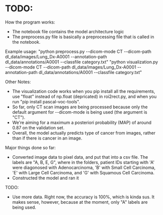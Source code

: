 # TODO:

How the program works:
- The notebook file contains the model architecture logic
- The preprocess.py file is basically a preprocessing file that is called in the notebook.

Example usage:
"python preprocess.py --dicom-mode CT --dicom-path dl_data/images/Lung_Dx-A0001 --annotation-path dl_data/annotations/A0001 --classfile category.txt"
"python visualization.py --dicom-mode CT --dicom-path dl_data/images/Lung_Dx-A0001 --annotation-path dl_data/annotations/A0001 --classfile category.txt"

Other Notes:
- The visualization code works when you pip install all the requirements, use "float" instead of np.float (depricated) in roi2rect.py, and when you run "pip install pascal-voc-tools".
- So far, only CT scan images are being processed because only the default argument for --dicom-mode is being used (the argument is "CT").
- We're aiming for a maximum a posteriori probability (MAP) of around 0.87 on the validation set.
- Overall, the model actually predicts type of cancer from images, rather than if there is cancer in an image.

Major things done so far:
- Converted image data to pixel data, and put that into a csv file. The labels are "A, B, E, G", where in the folders, patient IDs starting with 'A' were diagonosed with Adenocarcinoma, 'B' with Small Cell Carcinoma, 'E' with Large Cell Carcinoma, and 'G' with Squamous Cell Carcinoma.
- Constructed the model and ran it

TODO:
- Use more data. Right now, the accuracy is 100%, which is kinda sus. It makes sense, however, because at the moment, only "A" labels are being used.